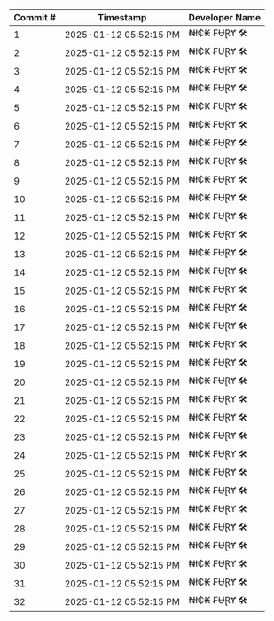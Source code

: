 | Commit # | Timestamp           | Developer Name       |
|----------|---------------------|----------------------|
| 1        | 2025-01-12 05:52:15 PM | ₦ł₵₭ ₣ɄⱤɎ 🛠️        |
| 2        | 2025-01-12 05:52:15 PM | ₦ł₵₭ ₣ɄⱤɎ 🛠️        |
| 3        | 2025-01-12 05:52:15 PM | ₦ł₵₭ ₣ɄⱤɎ 🛠️        |
| 4        | 2025-01-12 05:52:15 PM | ₦ł₵₭ ₣ɄⱤɎ 🛠️        |
| 5        | 2025-01-12 05:52:15 PM | ₦ł₵₭ ₣ɄⱤɎ 🛠️        |
| 6        | 2025-01-12 05:52:15 PM | ₦ł₵₭ ₣ɄⱤɎ 🛠️        |
| 7        | 2025-01-12 05:52:15 PM | ₦ł₵₭ ₣ɄⱤɎ 🛠️        |
| 8        | 2025-01-12 05:52:15 PM | ₦ł₵₭ ₣ɄⱤɎ 🛠️        |
| 9        | 2025-01-12 05:52:15 PM | ₦ł₵₭ ₣ɄⱤɎ 🛠️        |
| 10       | 2025-01-12 05:52:15 PM | ₦ł₵₭ ₣ɄⱤɎ 🛠️        |
| 11       | 2025-01-12 05:52:15 PM | ₦ł₵₭ ₣ɄⱤɎ 🛠️        |
| 12       | 2025-01-12 05:52:15 PM | ₦ł₵₭ ₣ɄⱤɎ 🛠️        |
| 13       | 2025-01-12 05:52:15 PM | ₦ł₵₭ ₣ɄⱤɎ 🛠️        |
| 14       | 2025-01-12 05:52:15 PM | ₦ł₵₭ ₣ɄⱤɎ 🛠️        |
| 15       | 2025-01-12 05:52:15 PM | ₦ł₵₭ ₣ɄⱤɎ 🛠️        |
| 16       | 2025-01-12 05:52:15 PM | ₦ł₵₭ ₣ɄⱤɎ 🛠️        |
| 17       | 2025-01-12 05:52:15 PM | ₦ł₵₭ ₣ɄⱤɎ 🛠️        |
| 18       | 2025-01-12 05:52:15 PM | ₦ł₵₭ ₣ɄⱤɎ 🛠️        |
| 19       | 2025-01-12 05:52:15 PM | ₦ł₵₭ ₣ɄⱤɎ 🛠️        |
| 20       | 2025-01-12 05:52:15 PM | ₦ł₵₭ ₣ɄⱤɎ 🛠️        |
| 21       | 2025-01-12 05:52:15 PM | ₦ł₵₭ ₣ɄⱤɎ 🛠️        |
| 22       | 2025-01-12 05:52:15 PM | ₦ł₵₭ ₣ɄⱤɎ 🛠️        |
| 23       | 2025-01-12 05:52:15 PM | ₦ł₵₭ ₣ɄⱤɎ 🛠️        |
| 24       | 2025-01-12 05:52:15 PM | ₦ł₵₭ ₣ɄⱤɎ 🛠️        |
| 25       | 2025-01-12 05:52:15 PM | ₦ł₵₭ ₣ɄⱤɎ 🛠️        |
| 26       | 2025-01-12 05:52:15 PM | ₦ł₵₭ ₣ɄⱤɎ 🛠️        |
| 27       | 2025-01-12 05:52:15 PM | ₦ł₵₭ ₣ɄⱤɎ 🛠️        |
| 28       | 2025-01-12 05:52:15 PM | ₦ł₵₭ ₣ɄⱤɎ 🛠️        |
| 29       | 2025-01-12 05:52:15 PM | ₦ł₵₭ ₣ɄⱤɎ 🛠️        |
| 30       | 2025-01-12 05:52:15 PM | ₦ł₵₭ ₣ɄⱤɎ 🛠️        |
| 31       | 2025-01-12 05:52:15 PM | ₦ł₵₭ ₣ɄⱤɎ 🛠️        |
| 32       | 2025-01-12 05:52:15 PM | ₦ł₵₭ ₣ɄⱤɎ 🛠️        |
